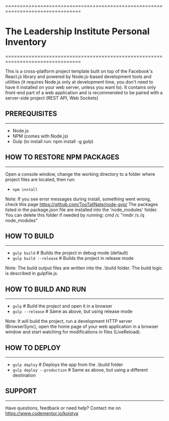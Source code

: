 ﻿================================================================================
#               The Leadership Institute Personal Inventory                  
================================================================================

This is a cross-platform project template built on top of the Facebook's React.js
library and powered by Node.js-based development tools and utilities (it requires
Node.js only at development time, you don't need to have it installed on your web
server, unless you want to). It contains only front-end part of a web application
and is recommended to be paired with a server-side project (REST API, Web Sockets)


## PREREQUISITES
--------------------------------------------------------------------------------

- Node.js
- NPM (comes with Node.js)
- Gulp (to install run: npm install -g gulp)

## HOW TO RESTORE NPM PACKAGES
--------------------------------------------------------------------------------

Open a console window, change the working directory to a folder where project
files are located, then run:

* `npm install`

Note: If you see error messages during install, something went wrong, check this
      page https://github.com/TooTallNate/node-gyp/ The packages listed in the
      package.json file are installed into the 'node_modules' folder. You can
      delete this folder if needed by running: cmd /c "rmdir /s /q node_modules"

## HOW TO BUILD
--------------------------------------------------------------------------------

* `gulp build`                  # Builds the project in debug mode (default)
* `gulp build --release`        # Builds the project in release mode

Note: The build output files are written into the .\build folder.
      The build logic is described in gulpfile.js.

## HOW TO BUILD AND RUN
--------------------------------------------------------------------------------

* `gulp`                        # Build the project and open it in a browser
* `gulp --release`              # Same as above, but using release mode

Note: It will build the project, run a development HTTP server (BrowserSync),
      open the home page of your web application in a browser window and start
      watching for modifications in files (LiveReload).

## HOW TO DEPLOY
--------------------------------------------------------------------------------

* `gulp deploy`                 # Deploys the app from the .\build folder
* `gulp deploy --production`    # Same as above, but using a different destination


## SUPPORT
--------------------------------------------------------------------------------

Have questions, feedback or need help?
Contact me on https://www.codementor.io/koistya

